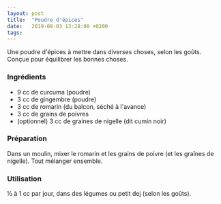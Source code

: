 ```yaml
---
layout: post
title:  "Poudre d'épices"
date:   2019-08-03 13:28:00 +0200
tags: 
---
```


Une poudre d'épices à mettre dans diverses choses, selon les goûts.
Conçue pour équilibrer les bonnes choses.

### Ingrédients

- 9 cc de curcuma (poudre)
- 3 cc de gingembre (poudre)
- 3 cc de romarin (du balcon, séché à l'avance)
- 3 cc de grains de poivres
- (optionnel) 3 cc de graines de nigelle (dit cumin noir)

### Préparation

Dans un moulin, mixer le romarin et les grains de poivre (et les graînes de nigelle).
Tout mélanger ensemble.

### Utilisation

½ à 1 cc par jour, dans des légumes ou petit dej (selon les goûts).
